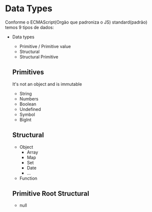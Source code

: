 # Data Types

Conforme o ECMAScript(Orgão que padroniza o JS) standard(padrão) temos 9 tipos de dados:

- Data types

  - Primitive / Primitive value
  - Structural
  - Structural Primitive

  ## Primitives

  It's not an object and is immutable

  - String
  - Numbers
  - Boolean
  - Undefined
  - Symbol
  - BigInt

  ## Structural

  - Object
    - Array
    - Map
    - Set
    - Date
    - ...
  - Function

  ## Primitive Root Structural

  - null
